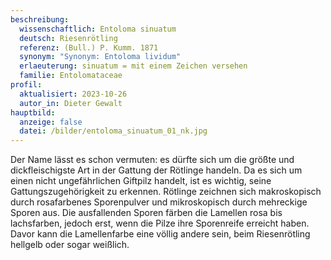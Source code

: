 ```yaml
---
beschreibung:
  wissenschaftlich: Entoloma sinuatum
  deutsch: Riesenrötling
  referenz: (Bull.) P. Kumm. 1871
  synonym: "Synonym: Entoloma lividum"
  erlaeuterung: sinuatum = mit einem Zeichen versehen
  familie: Entolomataceae
profil:
  aktualisiert: 2023-10-26
  autor_in: Dieter Gewalt
hauptbild:
  anzeige: false
  datei: /bilder/entoloma_sinuatum_01_nk.jpg
---
```

Der Name lässt es schon vermuten: es dürfte sich um die größte und dickfleischigste Art in der Gattung der Rötlinge handeln. Da es sich um einen nicht ungefährlichen Giftpilz handelt, ist es wichtig, seine Gattungszugehörigkeit zu erkennen. Rötlinge zeichnen sich makroskopisch durch rosafarbenes Sporenpulver und mikroskopisch durch mehreckige Sporen aus. Die ausfallenden Sporen färben die Lamellen rosa bis lachsfarben, jedoch erst, wenn die Pilze ihre Sporenreife erreicht haben. Davor kann die Lamellenfarbe eine völlig andere sein, beim Riesenrötling hellgelb oder sogar weißlich.
